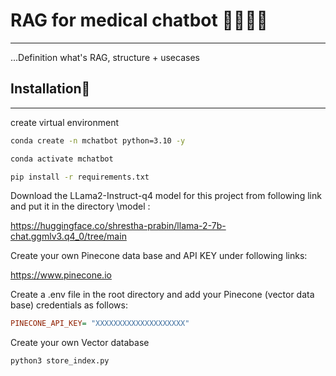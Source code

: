 # RAG for medical chatbot 🧠💬➕🏥
---

...Definition what's RAG, structure + usecases

## Installation🚀
---
create virtual environment

```bash
conda create -n mchatbot python=3.10 -y
```
```bash
conda activate mchatbot
```
```bash
pip install -r requirements.txt
```

Download the LLama2-Instruct-q4 model for this project from following link and put it in the directory \model :

https://huggingface.co/shrestha-prabin/llama-2-7b-chat.ggmlv3.q4_0/tree/main 

Create your own Pinecone data base and API KEY under following links:

https://www.pinecone.io

Create a .env file in the root directory and add your Pinecone (vector data base) credentials as follows:

```ini
PINECONE_API_KEY= "XXXXXXXXXXXXXXXXXXXX"
``` 

Create your own Vector database

```bash
python3 store_index.py
```